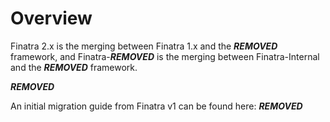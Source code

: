 Overview
===========
Finatra 2.x is the merging between Finatra 1.x and the ***REMOVED*** framework, and Finatra-***REMOVED*** is the merging between Finatra-Internal and the ***REMOVED*** framework.

***REMOVED***

An initial migration guide from Finatra v1 can be found here: 
***REMOVED***